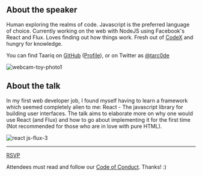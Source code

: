 ## About the speaker

Human exploring the realms of code. Javascript is the preferred language of choice. Currently working on the web with NodeJS using Facebook's React and Flux. Loves finding out how things work. Fresh out of [CodeX](http://projectcodex.co/) and hungry for knowledge.

You can find Taariq on [GitHub](http://tarcode.github.io) ([Profile](https://github.com/tarcode)), or on Twitter as [@tarc0de](https://twitter.com/tarc0de)

![webcam-toy-photo1](https://cloud.githubusercontent.com/assets/11028860/13181146/3eb68c22-d734-11e5-82b7-ef7da54a0d21.jpg)

## About the talk

In my first web developer job, I found myself having to learn a framework which seemed completely alien to me: React - The javascript library for building user interfaces. The talk aims to elaborate more on why one would use React (and Flux) and how to go about implementing it for the first time (Not recommended for those who are in love with pure HTML).

![react js-flux-3](https://cloud.githubusercontent.com/assets/11028860/13181720/176c53ba-d737-11e5-8edc-3a988778ca1f.png)

---

<a href="http://www.meetup.com/ctfeds/events/229042425/" class="meetup-latest">RSVP</a>

Attendees must read and follow our [Code of Conduct](http://ctfeds.org/code-of-conduct/). Thanks! :)
